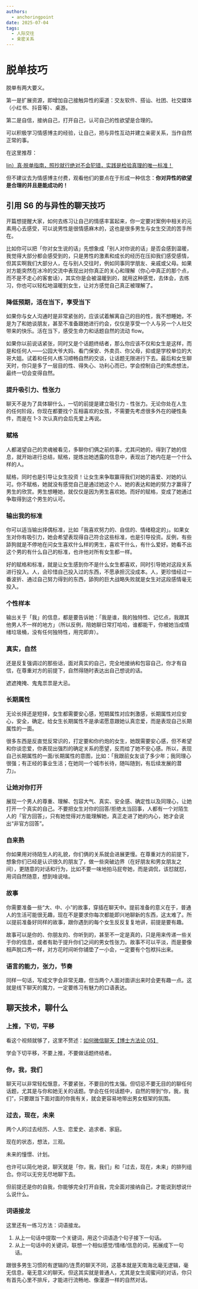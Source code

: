 ```yaml
---
authors:
  - anchoringpoint
date: 2025-07-04
tags:
  - 人际交往
  - 亲密关系
---
```


# 脱单技巧

脱单有两大要义。

第一是扩展资源，即增加自己接触异性的渠道：交友软件、搭讪、社团、社交媒体（小红书、抖音等）、桌游。

第二是自信，接纳自己，打开自己，认可自己的性欲望是合理的。

可以积极学习情感博主的经验，让自己，把与异性互动并建立亲密关系，当作自然正常的事。

在这里推荐：

[lin）真·脱单指南，照抄就行绝对不会犯错，实践是检验真理的唯一标准！](https://www.bilibili.com/video/BV19rsVeUEk1)

但不建议去为情感博主付费，观看他们的要点在于形成一种信念：**你对异性的欲望是合理的并且是能成功的！**

<!-- more -->

## 引用 S6 的与异性的聊天技巧

开篇想提醒大家，如何去练习让自己的情感丰富起来，你一定要对案例中相关的元素用心去感受，可以说男性是很情感麻木的，这也是很多男生与女生交流的苦手所在。

比如你可以把「你对女生说的话」先想象成「别人对你说的话」是否会感到温暖，我觉得大部分都会感受到的，只是男性的激素和成长的经历在压抑我们感受感情，但其实啊我们大部分人，在与别人交往时，例如同事同学朋友、亲戚或父母。如果对方能突然在冰冷的交流中表现出对你真正的关心和理解（你心中真正的那个点，而不是不走心的客套话），其实你是会被温暖到的，就用这种感觉，去体会，去练习，你也可以轻松地温暖到女生，让对方感觉自己真正被理解了。

### 降低预期，活在当下，享受当下

如果你与女人沟通时是非常紧张的，应该试着解离自己的目的性，我不想睡她，不是为了和她谈朋友，甚至不准备跟她进行约会，仅仅是享受一个人与另一个人社交带来的快乐。活在当下，感受生命力和话题自然的流动 flow。

如果你以前说话紧张，同时又是个话题终结者，那么你应该不仅和女生是这样，而是和任何人——公园大爷大妈、看门保安、外卖员、你父母，抑或是学校单位的大哥大姐。试着和任何人练习顺畅自然的交谈，让话题无限进行下去。最后和女生聊天时，你只是多了一层目的性、得失心、功利心而已，学会控制自己的焦虑想法，最终一切会变得自然。

### 提升吸引力、性张力

聊天不是为了具体聊什么，一切的前提是建立吸引力 - 性张力。无论你处在人生的任何阶段，你现在都要找个互相喜欢的女孩，不需要先考虑很多外在的硬性条件，而是在 1-3 次认真约会后先爱上再说。

### 赋格

人都渴望自己的灵魂被看见，多聊你们俩之前的事，尤其问她的，得到了她的信息，就开始进行总结，赋格，提炼出她透露的信息中，表现出了她内在是一个什么样的人。

赋格，同时也是引导让女生投资！让女生来争取赢得我们对她的喜爱、对她的认可。你不赋格，她就没有感觉自己是通过她这个人、她的表达和她的努力才赢得了男生的欣赏。男生想睡她，就仅仅是因为男生喜欢她。而好的赋格，变成了她通过争取得到这个男生的认可。

### 输出我的标准

你可以适当输出择偶标准，比如「我喜欢努力的、自信的、情绪稳定的」。如果女生对你有吸引力，她会希望表现得自己符合这些标准，也是引导投资。反例，有些舔狗就是不停地在问女生喜欢什么样的男生，喜欢干什么，有什么爱好。她看不出这个男的有什么自己的标准，也许他对所有女生都一样。

好的赋格和标准，就是让女生感到你不是什么女生都喜欢，同时引导她对这段关系进行投入。人，会珍惜自己投入过的东西，不愿承担沉没成本。人，更珍惜经过一番波折、通过自己努力得到的东西，舔狗的巨大战略失败就是女生对这段感情毫无投入。

### 个性样本

输出关于「我」的信息，都是要告诉她：「我是谁，我的独特性、记忆点，我跟其他男人不一样的地方」（所以反例，陪她聊日常打哈哈，谁都能干，你被她当成情绪垃圾桶，没有任何独特性，用完即弃）。

### 真实，自然

还是反复强调过的那些话，面对真实的自己，完全地接纳和包容自己，你才有自信，在尊重对方的前提下，自然得随时表达出自己想说的话。

遮遮掩掩、鬼鬼祟祟是大忌。

### 长期属性

无论长择还是短择，女生都需要安心感，短期属性对应刺激感，长期属性对应安心，安全，确定。给女生长期属性不是承诺愿意跟她认真恋爱，而是表现自己长期属性的一面。

很多东西是反直觉反常识的，打定要和你约炮的女生，她既需要安心感，但不希望和你谈恋爱，你表现出强烈的确定关系的愿望，反而给了她不安心感。所以，表现自己长期属性的一面/长期属性的意图，比如：「我跟前女友谈了多少年；我同理心很强；有正经的事业生活；在她同一个城市长待，随叫随到，有后续发展的潜力」。

### 让她对你打开

展现一个男人的尊重、理解、包容大气、真实、安全感、确定性以及同理心，让她打开一个真实的自己。不要把女生对你的回答/拒绝太当回事，人都有一个对陌生人的「官方回答」，只有她觉得对方能理解她，真正走进了她的内心，她才会说出“非官方回答”。

### 自来熟

你如果用对待陌生人的礼貌，你们俩的关系就会进展更慢。在尊重对方的前提下，想象你们已经是认识很久的朋友了，做一些突破边界（在好朋友和男女朋友之间），更随意的对话和行为，比如不要一味地拍马屁夸她，而是调侃，该怼就怼，用词自然随意，想到啥说啥。

### 故事

你需要准备一些“大、中、小”的故事，穿插在聊天中。提前准备的意义在于，普通人的生活可能很无趣，现在不是要求你每次都能即兴地聊新的东西，这太难了。所以提前准备好同样的故事，跟你遇到的每个女生反反复复地讲，前提是要有趣。

故事可以是你的、你朋友的、你听到的，甚至不一定是真的，只是用来传递一些关于你的信息，或者有助于提升你们之间的男女性张力。故事不可以平淡，而是要像相声脱口秀一样，对方花时间听你铺垫了一小会，一定要有个包袱抖出来。

### 语言的能力，张力，节奏

同样一句话，写成文字会非常无趣，但当两个人面对面讲出来时会更有趣一点。这就是线下聊天的魔力，一定要练习有魅力的口语表达。

## 聊天技术，聊什么

### 上推，下切，平移

看这个视频就够了，这里不赘述：[如何微信聊天【博士方法论 05】](https://www.bilibili.com/video/BV1wG411Z7Yx)

学会下切平移，不要上推，不要做话题终结者。

### 你，我，我们

聊天可以非常轻松惬意，不要紧张，不要目的性太强。但切忌不要无目的的聊任何话题，尤其是与你和她无关的话题。学会在任何话题中，自然的带到“你，我，我们”，只要跟当下面对面的你我有关，就会更容易地带出男女框架的氛围。

### 过去，现在，未来

两个人的过去经历、人生、恋爱史、追求者、家庭。

现在的状态，想法，三观。

未来的憧憬、计划。

也许可以简化地说，聊天就是「你，我，我们」和「过去，现在，未来」的排列组合。你可以无穷无尽地聊下去。

但前提还是你的自我，你能够完全打开自我，完全面对接纳自己，才能说到想说什么说什么。

### 词语接龙

这里还有一练习方法：词语接龙。

1. 从上一句话中提取一个关键词，用这个词语造个句子接下一句话。
2. 从上一句话中的关键词，联想一个相似感觉/情绪/信息的词，拓展成下一句话。

跟很多男生习惯的有逻辑的/连贯的聊天不同，这基本就是天南海北毫无逻辑，毫无信息，毫无意义的聊天。但这其实就是普通人，尤其是女生闺蜜间的对话，你只有首先心里不排斥，才能进行流畅地、像漫游一样的自然对话。
